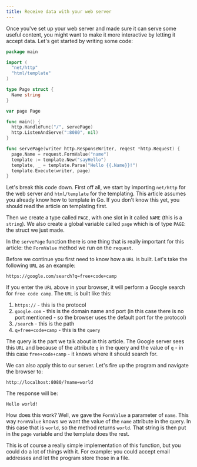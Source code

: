 ```yaml
---
title: Receive data with your web server
---
```

Once you've set up your web server and made sure it can serve some useful content, you might want to make it more interactive by letting it accept data. Let's get started by writing some code:
```go
package main

import (
  "net/http"
  "html/template"
)

type Page struct {
  Name string
}

var page Page

func main() {
  http.HandleFunc("/", servePage)
  http.ListenAndServe(":8080", nil)
}

func servePage(writer http.ResponseWriter, reqest *http.Request) {
  page.Name = request.FormValue("name")
  template := template.New("sayHello")
  template, _ = template.Parse("Hello {{.Name}}!")
  template.Execute(writer, page)
}
```
Let's break this code down. First off all, we start by importing `net/http` for the web server and `html/template` for the templating. This article assumes you already know how to template in Go. If you don't know this yet, you should read the article on templating first.

Then we create a type called `PAGE`, with one slot in it called `NAME` (this is a `string`). We also create a global variable called `page` which is of type `PAGE`: the struct we just made.

In the `servePage` function there is one thing that is really important for this article: the `FormValue` method we run on the `request`.

Before we continue you first need to know how a `URL` is built. Let's take the following `URL` as an example:
```
https://google.com/search?q=free+code+camp
```
If you enter the `URL` above in your browser, it will perform a Google search for `free code camp`. The `URL` is built like this:
1. `https://` - this is the protocol
2. `google.com` - this is the domain name and port (in this case there is no port mentioned - so the browser uses the default port for the protocol)
3. `/search` - this is the path
4. `q=free+code+camp` - this is the `query`

The query is the part we talk about in this article. The Google server sees this `URL` and because of the attribute `q` in the query and the value of `q` - in this case `free+code+camp` - it knows where it should search for.

We can also apply this to our server. Let's fire up the program and navigate the browser to:
```
http://localhost:8080/?name=world
```
The response will be:
```
Hello world!
```
How does this work? Well, we gave the `FormValue` a parameter of `name`. This way `FormValue` knows we want the value of the `name` attribute in the query. In this case that is `world`, so the method returns `world`. That string is then put in the `page` variable and the template does the rest.

This is of course a really simple implementation of this function, but you could do a lot of things with it. For example: you could accept email addresses and let the program store those in a file.
